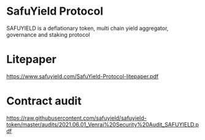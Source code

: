 # SafuYield Protocol
SAFUYIELD is a deflationary token, multi chain yield aggregator, governance and staking protocol

# Litepaper
https://www.safuyield.com/SafuYield-Protocol-litepaper.pdf

# Contract audit
https://raw.githubusercontent.com/safuyield/safuyield-token/master/audits/2021.06.01_Venrai%20Security%20Audit_SAFUYIELD.pdf
